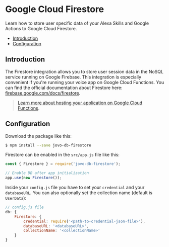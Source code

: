 # Google Cloud Firestore

Learn how to store user specific data of your Alexa Skills and Google Actions to Google Cloud Firestore.

* [Introduction](#introduction)
* [Configuration](#configuration)


## Introduction

The Firestore integration allows you to store user session data in the NoSQL service running on Google Firebase. This integration is especially convenient if you're running your voice app on Google Cloud Functions. You can find the official documentation about Firestore here: [firebase.google.com/docs/firestore](https://firebase.google.com/docs/firestore/).

> [Learn more about hosting your application on Google Cloud Functions](../../configuration/hosting/google-cloud-functions.md '../hosting/google-cloud-functions').

## Configuration

Download the package like this:

```sh
$ npm install --save jovo-db-firestore
```

Firestore can be enabled in the `src/app.js` file like this:

```javascript
const { Firestore } = require('jovo-db-firestore');

// Enable DB after app initialization
app.use(new Firestore());
```

Inside your `config.js` file you have to set your `credential` and your `databaseURL`. You can also optionally set the collection name (default is `UserData`):

```javascript
// config.js file
db: {
    Firestore: {
        credential: require('<path-to-credential-json-file>'),
        databaseURL: '<databaseURL>',
        collectionName: '<collectionName>'
    }
}
```

<!--[metadata]: {"description": "Learn how to store user specific data of your Alexa Skills and Google Actions to Google Firestore.",
"route": "databases/firestore" }-->
